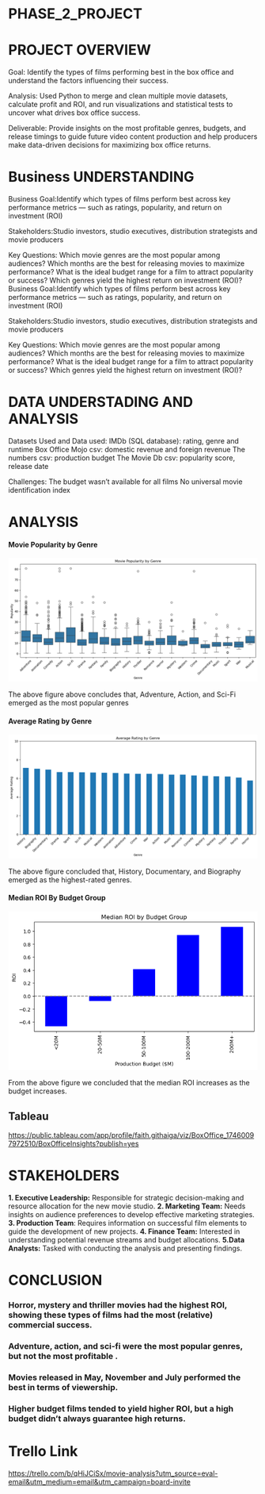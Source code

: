# PHASE_2_PROJECT

# PROJECT OVERVIEW
Goal:
Identify the types of films performing best in the box office and understand the factors influencing their success.

Analysis:
Used Python to merge and clean multiple movie datasets, calculate profit and ROI, and run visualizations and statistical tests to uncover what drives box office success.

Deliverable:
Provide insights on the most profitable genres, budgets, and release timings to guide future video content production and help producers make data-driven decisions for maximizing box office returns.


# Business UNDERSTANDING
Business Goal:Identify which types of films perform best across key performance metrics — such as ratings, popularity, and return on investment (ROI)

Stakeholders:Studio investors, studio executives, distribution strategists and movie producers

Key Questions:
Which movie genres are the most popular among audiences?
Which months are the best for releasing movies to maximize performance?
What is the ideal budget range for a film to attract popularity or success?
Which genres yield the highest return on investment (ROI)?
Business Goal:Identify which types of films perform best across key performance metrics — such as ratings, popularity, and return on investment (ROI)

Stakeholders:Studio investors, studio executives, distribution strategists and movie producers

Key Questions:
Which movie genres are the most popular among audiences?
Which months are the best for releasing movies to maximize performance?
What is the ideal budget range for a film to attract popularity or success?
Which genres yield the highest return on investment (ROI)?


# DATA UNDERSTADING AND ANALYSIS

Datasets Used and Data used:
IMDb (SQL database): rating, genre and runtime
Box Office Mojo csv: domestic revenue and foreign revenue
The numbers csv: production budget
The Movie Db csv: popularity score, release date

Challenges:
The budget wasn’t available for all films
No universal movie identification index

# ANALYSIS
#### Movie Popularity by Genre
![alt text](image-4.png)

The above figure above concludes that, Adventure, Action, and Sci-Fi emerged as the most popular genres  

#### Average Rating by Genre
![alt text](image-5.png)

The above figure concluded that, History, Documentary, and Biography emerged as the highest-rated genres.

#### Median ROI By Budget Group
![alt text](image-7.png)

From the above figure we concluded that the median ROI increases as the budget increases.

## Tableau
https://public.tableau.com/app/profile/faith.githaiga/viz/BoxOffice_17460097972510/BoxOfficeInsights?publish=yes

# STAKEHOLDERS
**1. Executive Leadership:** Responsible for strategic decision-making and resource allocation for the new movie studio.
**2. Marketing Team:** Needs insights on audience preferences to develop effective marketing strategies.
**3. Production Team**: Requires information on successful film elements to guide the development of new projects.
**4. Finance Team:** Interested in understanding potential revenue streams and budget allocations.
**5.Data Analysts:** Tasked with conducting the analysis and presenting findings.




# CONCLUSION
### Horror, mystery and thriller movies had the highest ROI, showing these types of films had the most (relative) commercial success.

### Adventure, action, and sci-fi were the most popular genres, but not the most profitable .

### Movies released in May, November and July performed the best in terms of viewership.

### Higher budget films tended to yield higher ROI, but a high budget didn’t always guarantee high returns.


# Trello Link
https://trello.com/b/qHiJCiSx/movie-analysis?utm_source=eval-email&utm_medium=email&utm_campaign=board-invite